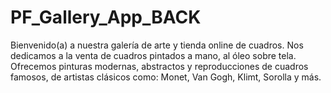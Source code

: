 # PF_Gallery_App_BACK



Bienvenido(a) a nuestra galería de arte y tienda online de cuadros. Nos dedicamos a la venta de cuadros pintados a mano, 
al óleo sobre tela. Ofrecemos pinturas modernas, abstractos y reproducciones de cuadros famosos, 
de artistas clásicos como: Monet, Van Gogh, Klimt, Sorolla y más.

